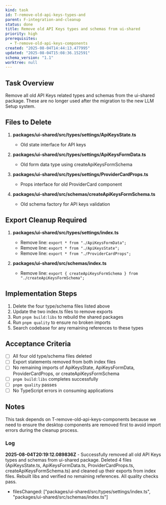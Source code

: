 ```yaml
---
kind: task
id: T-remove-old-api-keys-types-and
parent: F-integration-and-cleanup
status: done
title: Remove old API Keys types and schemas from ui-shared
priority: high
prerequisites:
  - T-remove-old-api-keys-components
created: "2025-08-04T14:44:13.477995"
updated: "2025-08-04T15:08:36.152591"
schema_version: "1.1"
worktree: null
---
```


## Task Overview

Remove all old API Keys related types and schemas from the ui-shared package. These are no longer used after the migration to the new LLM Setup system.

## Files to Delete

1. **packages/ui-shared/src/types/settings/ApiKeysState.ts**
   - Old state interface for API keys

2. **packages/ui-shared/src/types/settings/ApiKeysFormData.ts**
   - Old form data type using createApiKeysFormSchema

3. **packages/ui-shared/src/types/settings/ProviderCardProps.ts**
   - Props interface for old ProviderCard component

4. **packages/ui-shared/src/schemas/createApiKeysFormSchema.ts**
   - Old schema factory for API keys validation

## Export Cleanup Required

1. **packages/ui-shared/src/types/settings/index.ts**
   - Remove line: `export * from "./ApiKeysFormData";`
   - Remove line: `export * from "./ApiKeysState";`
   - Remove line: `export * from "./ProviderCardProps";`

2. **packages/ui-shared/src/schemas/index.ts**
   - Remove line: `export { createApiKeysFormSchema } from "./createApiKeysFormSchema";`

## Implementation Steps

1. Delete the four type/schema files listed above
2. Update the two index.ts files to remove exports
3. Run `pnpm build:libs` to rebuild the shared packages
4. Run `pnpm quality` to ensure no broken imports
5. Search codebase for any remaining references to these types

## Acceptance Criteria

- [ ] All four old type/schema files deleted
- [ ] Export statements removed from both index files
- [ ] No remaining imports of ApiKeysState, ApiKeysFormData, ProviderCardProps, or createApiKeysFormSchema
- [ ] `pnpm build:libs` completes successfully
- [ ] `pnpm quality` passes
- [ ] No TypeScript errors in consuming applications

## Notes

This task depends on T-remove-old-api-keys-components because we need to ensure the desktop components are removed first to avoid import errors during the cleanup process.

### Log

**2025-08-04T20:19:12.089836Z** - Successfully removed all old API Keys types and schemas from ui-shared package. Deleted 4 files (ApiKeysState.ts, ApiKeysFormData.ts, ProviderCardProps.ts, createApiKeysFormSchema.ts) and cleaned up their exports from index files. Rebuilt libs and verified no remaining references. All quality checks pass.

- filesChanged: ["packages/ui-shared/src/types/settings/index.ts", "packages/ui-shared/src/schemas/index.ts"]
